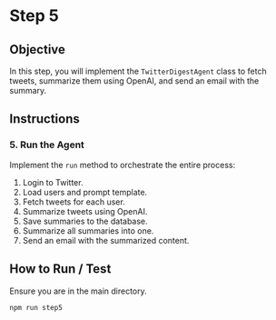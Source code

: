 # Step 5

## Objective

In this step, you will implement the `TwitterDigestAgent` class to fetch tweets, summarize them using OpenAI, and send an email with the summary.

## Instructions

### 5. Run the Agent

Implement the `run` method to orchestrate the entire process:
1. Login to Twitter.
2. Load users and prompt template.
3. Fetch tweets for each user.
4. Summarize tweets using OpenAI.
5. Save summaries to the database.
6. Summarize all summaries into one.
7. Send an email with the summarized content.


## How to Run / Test

Ensure you are in the main directory.
```bash
npm run step5
```